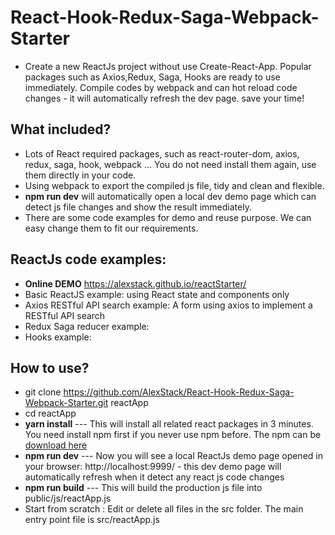 # React-Hook-Redux-Saga-Webpack-Starter

-   Create a new ReactJs project without use Create-React-App. Popular packages such as Axios,Redux, Saga, Hooks are ready to use immediately. Compile codes by webpack and can hot reload code changes - it will automatically refresh the dev page. save your time!

## What included?

-   Lots of React required packages, such as react-router-dom, axios, redux, saga, hook, webpack ... You do not need install them again, use them directly in your code.
-   Using webpack to export the compiled js file, tidy and clean and flexible.
-   **npm run dev** will automatically open a local dev demo page which can detect js file changes and show the result immediately.
-   There are some code examples for demo and reuse purpose. We can easy change them to fit our requirements.

## ReactJs code examples:

-   **Online DEMO** https://alexstack.github.io/reactStarter/
-   Basic ReactJS example: using React state and components only
-   Axios RESTful API search example: A form using axios to implement a RESTful API search
-   Redux Saga reducer example:
-   Hooks example:

## How to use?

-   git clone https://github.com/AlexStack/React-Hook-Redux-Saga-Webpack-Starter.git reactApp
-   cd reactApp
-   **yarn install** --- This will install all related react packages in 3 minutes. You need install npm first if you never use npm before. The npm can be [download here](https://nodejs.org/en/download/)
-   **npm run dev** --- Now you will see a local ReactJs demo page opened in your browser: http://localhost:9999/ - this dev demo page will automatically refresh when it detect any react js code changes
-   **npm run build** --- This will build the production js file into public/js/reactApp.js
-   Start from scratch : Edit or delete all files in the src folder. The main entry point file is src/reactApp.js
